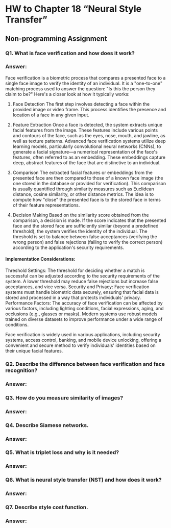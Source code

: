 # HW to Chapter 18 “Neural Style Transfer”

## Non-programming Assignment

### Q1. What is face verification and how does it work?

### Answer:

Face verification is a biometric process that compares a presented face to a single face image to verify the identity of an individual. It is a "one-to-one" matching process used to answer the question: "Is this the person they claim to be?" Here's a closer look at how it typically works:

1. Face Detection
The first step involves detecting a face within the provided image or video frame. This process identifies the presence and location of a face in any given input.

2. Feature Extraction
Once a face is detected, the system extracts unique facial features from the image. These features include various points and contours of the face, such as the eyes, nose, mouth, and jawline, as well as texture patterns. Advanced face verification systems utilize deep learning models, particularly convolutional neural networks (CNNs), to generate a facial signature—a numerical representation of the face's features, often referred to as an embedding. These embeddings capture deep, abstract features of the face that are distinctive to an individual.

3. Comparison
The extracted facial features or embeddings from the presented face are then compared to those of a known face image (the one stored in the database or provided for verification). This comparison is usually quantified through similarity measures such as Euclidean distance, cosine similarity, or other distance metrics. The idea is to compute how "close" the presented face is to the stored face in terms of their feature representations.

4. Decision Making
Based on the similarity score obtained from the comparison, a decision is made. If the score indicates that the presented face and the stored face are sufficiently similar (beyond a predefined threshold), the system verifies the identity of the individual. The threshold is set to balance between false acceptances (verifying the wrong person) and false rejections (failing to verify the correct person) according to the application's security requirements.

#### Implementation Considerations:

Threshold Settings: 
The threshold for deciding whether a match is successful can be adjusted according to the security requirements of the system. A lower threshold may reduce false rejections but increase false acceptances, and vice versa.
Security and Privacy: 
Face verification systems must handle biometric data securely, ensuring that facial data is stored and processed in a way that protects individuals' privacy.
Performance Factors: 
The accuracy of face verification can be affected by various factors, including lighting conditions, facial expressions, aging, and occlusions (e.g., glasses or masks). Modern systems use robust models trained on diverse datasets to improve performance under a wide range of conditions.

Face verification is widely used in various applications, including security systems, access control, banking, and mobile device unlocking, offering a convenient and secure method to verify individuals' identities based on their unique facial features.

### Q2. Describe the difference between face verification and face recognition?

### Answer:


### Q3. How do you measure similarity of images?

### Answer:


### Q4. Describe Siamese networks.

### Answer:


### Q5. What is triplet loss and why is it needed?

### Answer:


### Q6. What is neural style transfer (NST) and how does it work?

### Answer:


### Q7. Describe style cost function.

### Answer:
